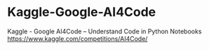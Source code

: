 # Kaggle-Google-AI4Code
Kaggle - Google AI4Code – Understand Code in Python Notebooks <br>
https://www.kaggle.com/competitions/AI4Code/
